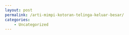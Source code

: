 ```yaml
---
layout: post
permalink: /arti-mimpi-kotoran-telinga-keluar-besar/
categories:
    - Uncategorized
---
```


